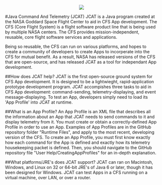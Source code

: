   <p align="center" >
	  <img src="https://raw.github.com/joebenassi/JCAT/master/JCAT/res/Images/JCATLogoHuge.png">
	</p>
#Java Command And Telemetry (JCAT)
JCAT is a Java program created at the NASA Goddard Space Flight Center to aid in CFS App development. The CFS (Core Flight System) is a flight software product line that is being used by multiple NASA centers. The CFS provides mission-independent, reusable, core flight software services and applications.
	
Being so reusable, the CFS can run on various platforms, and hopes to create a community of developers to create Apps to incorperate into the CFS for mutual benefit. As a result, NASA has released versions of the CFS that are open-source, and has released JCAT as a tool for independant App development.
	
##How does JCAT help?
JCAT is the first open-source ground system for CFS App development. It is designed to be a lightwieght, rapid-application prototype development program. JCAT accompishes three tasks to aid in CFS App development: command-sending, telemetry-displaying, and event message-displaying. To test an App, developers simply need to load its 'App Profile' into JCAT at runtime. 
	
##What is an App Profile?
An App Profile is an XML file that describes all the information about an App that JCAT needs to send commands to it and display telemetry from it. You must create or obtain a correctly-defined App Profile in order to use an App. Examples of App Profiles are in the GitHub repository folder "Runtime Files", and apply to the most recent, developing version of the CFS.
To create an App Profile, you must first know exactly how each command for the App is defined and exactly how its telemetry housekeeping packet is defined. Then, you should navigate to the GitHub repository file "User Help/CreatingAppProfiles" for an in-depth explanation.
	
##What platforms/JRE's does JCAT support?
JCAT can ran on Macintosh, Windows, and Linux on 32 or 64-bit JRE's of Java 6 or later, though it has been designed for Windows. JCAT can test Apps in a CFS running on a virtual machine, over LAN, or over a router.
	

